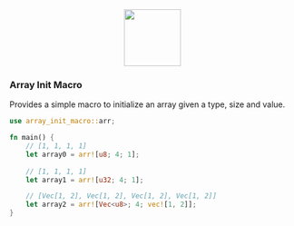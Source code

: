 <div align="center">
    <span><img src="https://upload.wikimedia.org/wikipedia/commons/thumb/d/d5/Rust_programming_language_black_logo.svg/1920px-Rust_programming_language_black_logo.svg.png" width="100"></span>
</div>

### Array Init Macro

Provides a simple macro to initialize an array given a type, size and value.

```rust
use array_init_macro::arr;

fn main() {
    // [1, 1, 1, 1]
    let array0 = arr![u8; 4; 1];
    
    // [1, 1, 1, 1]
    let array1 = arr![u32; 4; 1];

    // [Vec[1, 2], Vec[1, 2], Vec[1, 2], Vec[1, 2]]
    let array2 = arr![Vec<u8>; 4; vec![1, 2]];
}
```

